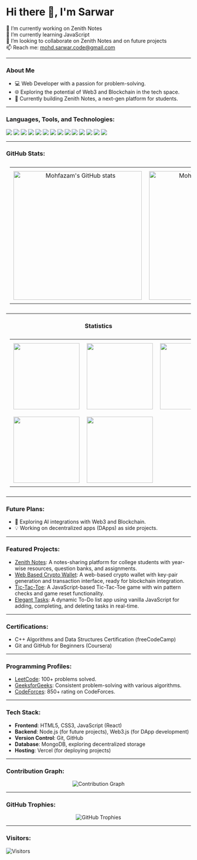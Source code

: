 # Hi there 👋, I'm Sarwar
   
🔭 I’m currently working on Zenith Notes    
🌱 I’m currently learning JavaScript  
👯 I’m looking to collaborate on Zenith Notes and on future projects   
📫 Reach me: mohd.sarwar.code@gmail.com   

---

### About Me
- 💻 Web Developer with a passion for problem-solving.
- 🌐 Exploring the potential of Web3 and Blockchain in the tech space.
- 🚀 Currently building Zenith Notes, a next-gen platform for students.

---

### Languages, Tools, and Technologies:
<p align="left">
  <img src="https://img.shields.io/badge/C-A8B9CC?style=for-the-badge&logo=c&logoColor=black" />
  <img src="https://img.shields.io/badge/C++-00599C?style=for-the-badge&logo=c%2B%2B&logoColor=white" />
  <img src="https://img.shields.io/badge/Python-3776AB?style=for-the-badge&logo=python&logoColor=white" />
  <img src="https://img.shields.io/badge/HTML5-E34F26?style=for-the-badge&logo=html5&logoColor=white" />
  <img src="https://img.shields.io/badge/CSS3-1572B6?style=for-the-badge&logo=css3&logoColor=white" />
  <img src="https://img.shields.io/badge/JavaScript-F7DF1E?style=for-the-badge&logo=javascript&logoColor=black" />
   <img src="https://img.shields.io/badge/nodejs-F7DF1E?style=for-the-badge&logo=node.js&logoColor=black" />
  <img src="https://img.shields.io/badge/Git-F05032?style=for-the-badge&logo=git&logoColor=white" />
  <img src="https://img.shields.io/badge/GitHub-181717?style=for-the-badge&logo=github&logoColor=white" />
  <img src="https://img.shields.io/badge/Vercel-000000?style=for-the-badge&logo=vercel&logoColor=white" />
  <img src="https://img.shields.io/badge/Web3-F16822?style=for-the-badge&logo=web3dotjs&logoColor=white" />
  <img src="https://img.shields.io/badge/Blockchain-121D33?style=for-the-badge&logo=blockchain&logoColor=white" />
   <img src="https://img.shields.io/badge/Bash-000000?style=for-the-badge&logo=Bash&logoColor=white" />
   <img src="https://img.shields.io/badge/Linux-121D33?style=for-the-badge&logo=linux&logoColor=white" />
</p>

---

### GitHub Stats:

<table align="center" style="table-layout:fixed; width: 100%; padding: 10px;">
  <tr>
    <td align="center" style="padding: 10px; width: 33%;">
      <img src="https://github-readme-stats.vercel.app/api?username=mohfazam&show_icons=true&theme=tokyonight" alt="Mohfazam's GitHub stats" width="350" />
    </td>
    <td align="center" style="padding: 10px; width: 33%;">
      <img src="https://github-readme-streak-stats.herokuapp.com/?user=mohfazam&theme=tokyonight" alt="Mohfazam's GitHub Streak" width="350" />
    </td>
    <td align="center" style="padding: 10px; width: 33%;">
      <img src="https://github-readme-stats.vercel.app/api/top-langs/?username=mohfazam&layout=compact&theme=tokyonight" alt="Top Languages" width="350" />
    </td>
  </tr>
</table>

---

<h3 align="center">Statistics</h3>

<table align="center" style="table-layout:fixed; width: 100%; padding: 10px;">
  <tr>
    <td align="center" style="padding: 10px; width: 33%;">
      <img src="http://github-profile-summary-cards.vercel.app/api/cards/stats?username=mohfazam&theme=2077" height="180em" />
    </td>
    <td align="center" style="padding: 10px; width: 33%;">
      <img src="http://github-profile-summary-cards.vercel.app/api/cards/most-commit-language?username=mohfazam&theme=2077" height="180em" />
    </td>
    <td align="center" style="padding: 10px; width: 33%;">
      <img src="http://github-profile-summary-cards.vercel.app/api/cards/repos-per-language?username=mohfazam&theme=2077" height="180em" />
    </td>
  </tr>
  <tr>
    <td align="center" style="padding: 10px; width: 33%;">
      <img src="http://github-profile-summary-cards.vercel.app/api/cards/productive-time?username=mohfazam&theme=2077" height="180em" />
    </td>
    <td align="center" style="padding: 10px; width: 33%;">
      <img src="http://github-profile-summary-cards.vercel.app/api/cards/profile-details?username=mohfazam&theme=2077" height="180em" />
    </td>
  </tr>
</table>

---





### Future Plans:
- 🚀 Exploring AI integrations with Web3 and Blockchain.
- 💡 Working on decentralized apps (DApps) as side projects.

---

### Featured Projects:
- [Zenith Notes](https://zenith-notes.vercel.app): A notes-sharing platform for college students with year-wise resources, question banks, and assignments.
- [Web Based Crypto Wallet](https://punk-crypto-wallet.vercel.app): A web-based crypto wallet with key-pair generation and transaction interface, ready for blockchain integration.
- [Tic-Tac-Toe](https://tactixxo.vercel.app/): A JavaScript-based Tic-Tac-Toe game with win pattern checks and game reset functionality.
- [Elegant Tasks](https://elegant-task.vercel.app/): A dynamic To-Do list app using vanilla JavaScript for adding, completing, and deleting tasks in real-time.
---

### Certifications:
- C++ Algorithms and Data Structures Certification (freeCodeCamp)
- Git and GitHub for Beginners (Coursera)

---

### Programming Profiles:
- [LeetCode](https://leetcode.com/Mohfazam): 100+ problems solved.
- [GeeksforGeeks](https://auth.geeksforgeeks.org/user/Mohfazam/profile): Consistent problem-solving with various algorithms.
- [CodeForces](https://codeforces.com/profile/mohfazam): 850+ rating on CodeForces.

---

### Tech Stack:
- **Frontend**: HTML5, CSS3, JavaScript (React)
- **Backend**: Node.js (for future projects), Web3.js (for DApp development)
- **Version Control**: Git, GitHub
- **Database**: MongoDB, exploring decentralized storage
- **Hosting**: Vercel (for deploying projects)

---

### Contribution Graph:
<p align="center">
  <img src="https://github-readme-activity-graph.vercel.app/graph?username=mohfazam&theme=tokyo-night" alt="Contribution Graph" />
</p>

---

### GitHub Trophies:
<p align="center">
  <img src="https://github-profile-trophy.vercel.app/?username=mohfazam&theme=algolia&no-bg=true&row=1&column=3" alt="GitHub Trophies" />
</p>

---

### Visitors:
![Visitors](https://komarev.com/ghpvc/?username=mohfazam&label=PROFILE+VIEWS&style=flat-square&color=blue)
